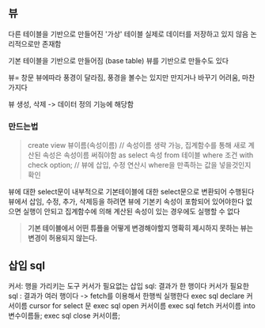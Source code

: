## 뷰
다른 테이블을 기반으로 만들어진 '가상' 테이블
실제로 데이터를 저장하고 있지 않음
논리적으로만 존재함

기본 테이블을 기반으로 만들어짐
(base table)
뷰를 기반으로 만들수도 있다

뷰= 창문
뷰에따라 풍경이 달라짐, 풍경을 볼수는 있지만 만지거나 바꾸기 어려움, 마찬가지다

뷰 생성, 삭제 -> 데이터 정의 기능에 해당함

### 만드는법
> create view 뷰이름(속성이름) // 속성이름 생략 가능, 집계함수를 통해 새로 계산된 속성은 속성이름 써줘야함
> as select 속성 from 테이블
> where 조건
> with check option; // 뷰에 삽입, 수정 연산시 where을 만족하는 값을 넣을것인지 확인

뷰에 대한 select문이 내부적으로 기본테이블에 대한 select문으로 변환되어 수행된다
뷰에서 삽임, 수정, 추가, 삭제등을 하려면 뷰에 기본키 속성이 포함되어 있어야한다
없으면 실행이 안되고
집계함수에 의해 계산된 속성이 있는 경우에도 실행할 수 없다

> **기본 테이블에서 어떤 튜플을 어떻게 변경해야할지 명확히 제시하지 못하는 뷰는 변경이 허용되지 않는다.**


## 삽입 sql
커서: 행을 가리키는 도구
커서가 필요없는 삽입 sql: 결과가 한 행이다
커서가 필요한 sql : 결과가 여러 행이다 -> fetch를 이용해서 한행씩 실행한다
	exec sql declare 커서이름 cursor for select 문
	exec sql open 커서이름
	exec sql fetch 커서이름 into 변수이름들;
	exec sql close 커서이름;






